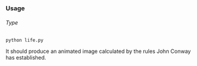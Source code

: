 ### Usage

###### Type
`python life.py`

It should produce an animated image calculated by the rules John Conway has established.
